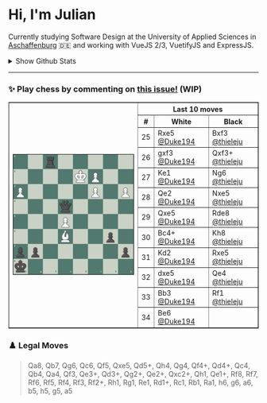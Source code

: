# **Hi, I'm Julian**

Currently studying Software Design at the University of Applied Sciences in <a href="https://www.th-ab.de/en/" >Aschaffenburg</a> :de: and working with VueJS 2/3, VuetifyJS and ExpressJS.

<details>
 <summary>Show Github Stats</summary>
 <p align="center">
    <img src="https://github-readme-stats.vercel.app/api/top-langs/?username=thieleju&theme=blue-green&hide=jupyter%20notebook&layout=compact"  />
    <img width="420" src="https://github-readme-stats.vercel.app/api?username=thieleju&theme=blue-green&show_icons=true"/>
  </p>
</details>

---

### ✨ Play chess by commenting on [this issue!](https://github.com/thieleju/thieleju/issues/1) (WIP)

<table border="1">
<th rowspan="20"><a href="https://github.com/thieleju/thieleju/issues/1"><img width="480" src="https://raw.githubusercontent.com/thieleju/thieleju/main/games/game1/chessboard-1703175560.png" /></a></th>
<th colspan="3">Last 10 moves</th>
<tr>
<th>#</th>
<th>White</th>
<th>Black</th>
</tr>
<tr>
<td>25</td>
<td>Rxe5 <a href="https://github.com/Duke194">@Duke194</a></td>
<td>Bxf3 <a href="https://github.com/thieleju">@thieleju</a></td>
</tr>
<tr>
<td>26</td>
<td>gxf3 <a href="https://github.com/Duke194">@Duke194</a></td>
<td>Qxf3+ <a href="https://github.com/thieleju">@thieleju</a></td>
</tr>
<tr>
<td>27</td>
<td>Ke1 <a href="https://github.com/Duke194">@Duke194</a></td>
<td>Ng6 <a href="https://github.com/thieleju">@thieleju</a></td>
</tr>
<tr>
<td>28</td>
<td>Qe2 <a href="https://github.com/Duke194">@Duke194</a></td>
<td>Nxe5 <a href="https://github.com/thieleju">@thieleju</a></td>
</tr>
<tr>
<td>29</td>
<td>Qxe5 <a href="https://github.com/Duke194">@Duke194</a></td>
<td>Rde8 <a href="https://github.com/thieleju">@thieleju</a></td>
</tr>
<tr>
<td>30</td>
<td>Bc4+ <a href="https://github.com/Duke194">@Duke194</a></td>
<td>Kh8 <a href="https://github.com/thieleju">@thieleju</a></td>
</tr>
<tr>
<td>31</td>
<td>Kd2 <a href="https://github.com/Duke194">@Duke194</a></td>
<td>Rxe5 <a href="https://github.com/thieleju">@thieleju</a></td>
</tr>
<tr>
<td>32</td>
<td>dxe5 <a href="https://github.com/Duke194">@Duke194</a></td>
<td>Qe4 <a href="https://github.com/thieleju">@thieleju</a></td>
</tr>
<tr>
<td>33</td>
<td>Bb3 <a href="https://github.com/Duke194">@Duke194</a></td>
<td>Rf1 <a href="https://github.com/thieleju">@thieleju</a></td>
</tr>
<tr>
<td>34</td>
<td>Be6 <a href="https://github.com/Duke194">@Duke194</a></td>
<td> </td>
</tr>
</table>

### ♟️ Legal Moves
> Qa8, Qb7, Qg6, Qc6, Qf5, Qxe5, Qd5+, Qh4, Qg4, Qf4+, Qd4+, Qc4, Qb4, Qa4, Qf3, Qe3+, Qd3+, Qg2+, Qe2+, Qxc2+, Qh1, Qe1+, Rf8, Rf7, Rf6, Rf5, Rf4, Rf3, Rf2+, Rh1, Rg1, Re1, Rd1+, Rc1, Rb1, Ra1, h6, g6, a6, b5, h5, g5, a5